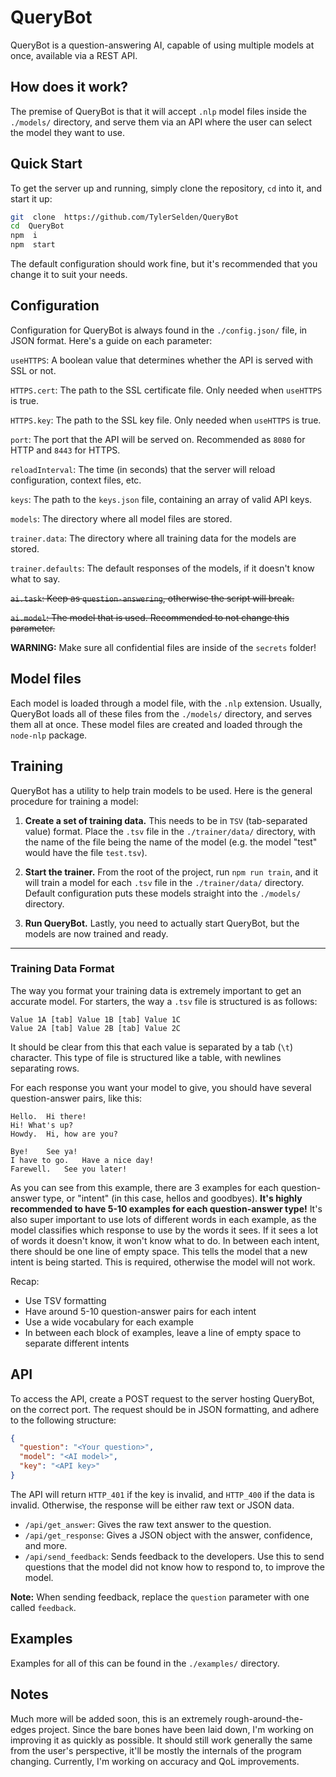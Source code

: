 # QueryBot

QueryBot is a question-answering AI, capable of using multiple models at once, available via a REST API.

## How does it work?

The premise of QueryBot is that it will accept `.nlp` model files inside the `./models/` directory, and serve them via an API where the user can select the model they want to use.

## Quick Start

To get the server up and running, simply clone the repository, `cd` into it, and start it up:

```bash
git  clone  https://github.com/TylerSelden/QueryBot
cd  QueryBot
npm  i
npm  start
```

The default configuration should work fine, but it's recommended that you change it to suit your needs.

## Configuration

Configuration for QueryBot is always found in the `./config.json/` file, in JSON format. Here's a guide on each parameter:

`useHTTPS`: A boolean value that determines whether the API is served with SSL or not.

`HTTPS.cert`: The path to the SSL certificate file. Only needed when `useHTTPS` is true.

`HTTPS.key`: The path to the SSL key file. Only needed when `useHTTPS` is true.

`port`: The port that the API will be served on. Recommended as `8080` for HTTP and `8443` for HTTPS.

`reloadInterval`: The time (in seconds) that the server will reload configuration, context files, etc.

`keys`: The path to the `keys.json` file, containing an array of valid API keys.

`models`: The directory where all model files are stored.

`trainer.data`: The directory where all training data for the models are stored.

`trainer.defaults`: The default responses of the models, if it doesn't know what to say.

~~`ai.task`: Keep as `question-answering`, otherwise the script will break.~~

~~`ai.model`: The model that is used. Recommended to not change this parameter.~~

**WARNING:** Make sure all confidential files are inside of the `secrets` folder!

## Model files

Each model is loaded through a model file, with the `.nlp` extension. Usually, QueryBot loads all of these files from the `./models/` directory, and serves them all at once. These model files are created and loaded through the `node-nlp` package.

## Training

QueryBot has a utility to help train models to be used. Here is the general procedure for training a model:

1.  **Create a set of training data.** This needs to be in `TSV` (tab-separated value) format. Place the `.tsv` file in the `./trainer/data/` directory, with the name of the file being the name of the model (e.g. the model "test" would have the file `test.tsv`).

2.  **Start the trainer.** From the root of the project, run `npm run train`, and it will train a model for each `.tsv` file in the `./trainer/data/` directory. Default configuration puts these models straight into the `./models/` directory.

3.  **Run QueryBot.** Lastly, you need to actually start QueryBot, but the models are now trained and ready.

---

### Training Data Format

The way you format your training data is extremely important to get an accurate model. For starters, the way a `.tsv` file is structured is as follows:

```
Value 1A [tab] Value 1B [tab] Value 1C
Value 2A [tab] Value 2B [tab] Value 2C
```

It should be clear from this that each value is separated by a tab (`\t`) character. This type of file is structured like a table, with newlines separating rows.

For each response you want your model to give, you should have several question-answer pairs, like this:

```tsv
Hello.	Hi there!
Hi!	What's up?
Howdy.	Hi, how are you?

Bye!	See ya!
I have to go.	Have a nice day!
Farewell.	See you later!
```

As you can see from this example, there are 3 examples for each question-answer type, or "intent" (in this case, hellos and goodbyes). **It's highly recommended to have 5-10 examples for each question-answer type!** It's also super important to use lots of different words in each example, as the model classifies which response to use by the words it sees. If it sees a lot of words it doesn't know, it won't know what to do. In between each intent, there should be one line of empty space. This tells the model that a new intent is being started. This is required, otherwise the model will not work.

Recap:

- Use TSV formatting
- Have around 5-10 question-answer pairs for each intent
- Use a wide vocabulary for each example
- In between each block of examples, leave a line of empty space to separate different intents

## API

To access the API, create a POST request to the server hosting QueryBot, on the correct port. The request should be in JSON formatting, and adhere to the following structure:

```json
{
  "question": "<Your question>",
  "model": "<AI model>",
  "key": "<API key>"
}
```

The API will return `HTTP_401` if the key is invalid, and `HTTP_400` if the data is invalid. Otherwise, the response will be either raw text or JSON data.

- `/api/get_answer`: Gives the raw text answer to the question.
- `/api/get_response`: Gives a JSON object with the answer, confidence, and more.
- `/api/send_feedback`: Sends feedback to the developers. Use this to send questions that the model did not know how to respond to, to improve the model.

**Note:** When sending feedback, replace the `question` parameter with one called `feedback`.

## Examples

Examples for all of this can be found in the `./examples/` directory.

## Notes

Much more will be added soon, this is an extremely rough-around-the-edges project. Since the bare bones have been laid down, I'm working on improving it as quickly as possible. It should still work generally the same from the user's perspective, it'll be mostly the internals of the program changing. Currently, I'm working on accuracy and QoL improvements.